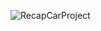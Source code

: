 ![RecapCarProject](https://github.com/user-attachments/assets/21fbfe5e-7b1d-4c7c-bc1c-a52b1275da58)
